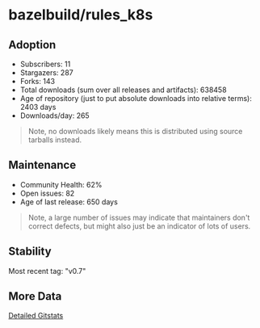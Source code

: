 # bazelbuild/rules_k8s

## Adoption

- Subscribers: 11
- Stargazers: 287
- Forks: 143
- Total downloads (sum over all releases and artifacts): 638458
- Age of repository (just to put absolute downloads into relative terms): 2403 days
- Downloads/day: 265

> Note, no downloads likely means this is distributed using source tarballs instead.

## Maintenance

- Community Health: 62%
- Open issues: 82
- Age of last release: 650 days

> Note, a large number of issues may indicate that maintainers don't correct defects, but might also
> just be an indicator of lots of users.

## Stability

Most recent tag: "v0.7"

## More Data

[Detailed Gitstats](/bazel-catalog/gitstats/bazelbuild/rules_k8s)

